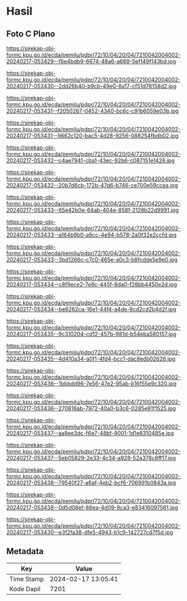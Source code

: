 # Hasil

## Foto C Plano

https://sirekap-obj-formc.kpu.go.id/ecda/pemilu/pdpr/72/10/04/20/04/7210042004002-20240217-053429--f6e4bdb9-6674-48a6-a669-5ef149f143bd.jpg

https://sirekap-obj-formc.kpu.go.id/ecda/pemilu/pdpr/72/10/04/20/04/7210042004002-20240217-053430--2dd26b40-b9cb-49e0-8a17-cf51d78158d2.jpg

https://sirekap-obj-formc.kpu.go.id/ecda/pemilu/pdpr/72/10/04/20/04/7210042004002-20240217-053431--f2050267-0452-4340-bc6c-c91b6059e03b.jpg

https://sirekap-obj-formc.kpu.go.id/ecda/pemilu/pdpr/72/10/04/20/04/7210042004002-20240217-053431--9662c120-bac5-4d28-9256-088254fbdb02.jpg

https://sirekap-obj-formc.kpu.go.id/ecda/pemilu/pdpr/72/10/04/20/04/7210042004002-20240217-053432--c4ae7941-cba1-43ec-92b6-c087151e1426.jpg

https://sirekap-obj-formc.kpu.go.id/ecda/pemilu/pdpr/72/10/04/20/04/7210042004002-20240217-053432--20b7d6cb-172b-47d6-b746-ce700e59ccea.jpg

https://sirekap-obj-formc.kpu.go.id/ecda/pemilu/pdpr/72/10/04/20/04/7210042004002-20240217-053433--65e42b0e-64ab-404e-858f-2128b22d9991.jpg

https://sirekap-obj-formc.kpu.go.id/ecda/pemilu/pdpr/72/10/04/20/04/7210042004002-20240217-053433--a164b9b0-a9cc-4e94-b578-2a0f32e2ccfd.jpg

https://sirekap-obj-formc.kpu.go.id/ecda/pemilu/pdpr/72/10/04/20/04/7210042004002-20240217-053433--3bd1266c-c7c0-465e-a0c3-b8fcdde5e9e0.jpg

https://sirekap-obj-formc.kpu.go.id/ecda/pemilu/pdpr/72/10/04/20/04/7210042004002-20240217-053434--c8f9ece2-7e8c-445f-8da0-f28bb4450e2d.jpg

https://sirekap-obj-formc.kpu.go.id/ecda/pemilu/pdpr/72/10/04/20/04/7210042004002-20240217-053434--be6262ca-16e1-44f4-a4de-8cd2cd2b4d2f.jpg

https://sirekap-obj-formc.kpu.go.id/ecda/pemilu/pdpr/72/10/04/20/04/7210042004002-20240217-053435--9c310204-cd12-457b-981d-b54eba580157.jpg

https://sirekap-obj-formc.kpu.go.id/ecda/pemilu/pdpr/72/10/04/20/04/7210042004002-20240217-053435--4d410a34-a0f1-4fd4-bcc1-dac8edb02626.jpg

https://sirekap-obj-formc.kpu.go.id/ecda/pemilu/pdpr/72/10/04/20/04/7210042004002-20240217-053436--1bbbdd96-7e56-47e2-95ab-b16f55e9c320.jpg

https://sirekap-obj-formc.kpu.go.id/ecda/pemilu/pdpr/72/10/04/20/04/7210042004002-20240217-053436--270816ab-7972-40a0-b3c6-0285e91f1525.jpg

https://sirekap-obj-formc.kpu.go.id/ecda/pemilu/pdpr/72/10/04/20/04/7210042004002-20240217-053437--aa8ee3dc-f6e7-48bf-9001-1d1e8310485e.jpg

https://sirekap-obj-formc.kpu.go.id/ecda/pemilu/pdpr/72/10/04/20/04/7210042004002-20240217-053437--5eb05829-2e33-4c34-a928-52a378c8ff17.jpg

https://sirekap-obj-formc.kpu.go.id/ecda/pemilu/pdpr/72/10/04/20/04/7210042004002-20240217-053438--79540f27-a6af-4eb2-bcf6-706991b0843a.jpg

https://sirekap-obj-formc.kpu.go.id/ecda/pemilu/pdpr/72/10/04/20/04/7210042004002-20240217-053438--0d5d08ef-88ea-4d09-9ca3-e83416097561.jpg

https://sirekap-obj-formc.kpu.go.id/ecda/pemilu/pdpr/72/10/04/20/04/7210042004002-20240217-053430--e3f2fa38-dfe5-4943-b1c9-142727cd7f5d.jpg


## Metadata

| Key        | Value               |
| ---------- | ------------------- |
| Time Stamp | 2024-02-17 13:05:41 |
| Kode Dapil | 7201                |




